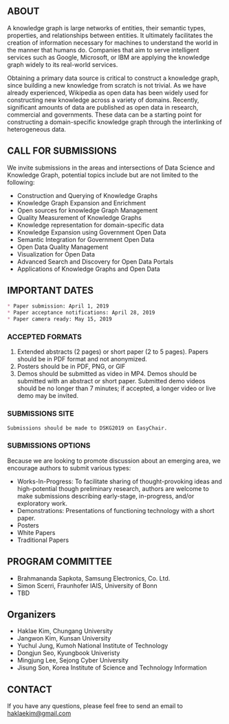 ## ABOUT

A knowledge graph is large networks of entities, their semantic types, properties, and relationships between entities. It ultimately facilitates the creation of information necessary for machines to understand the world in the manner that humans do. Companies that aim to serve intelligent services such as Google, Microsoft, or IBM are applying the knowledge graph widely to its real-world services. 

Obtaining a primary data source is critical to construct a knowledge graph, since building a new knowledge from scratch is not trivial. As we have already experienced, Wikipedia as open data has been widely used for constructing new knowledge across a variety of domains. Recently, significant amounts of data are published as open data in research, commercial and governments. These data can be a starting point for constructing a domain-specific knowledge graph through the interlinking of heterogeneous data. 

## CALL FOR SUBMISSIONS

We invite submissions in the areas and intersections of Data Science and Knowledge Graph, potential topics include but are not limited to the following:

*	Construction and Querying of Knowledge Graphs
*	Knowledge Graph Expansion and Enrichment
*	Open sources for knowledge Graph Management
*	Quality Measurement of Knowledge Graphs 
*	Knowledge representation for domain-specific data
*	Knowledge Expansion using Government Open Data
*	Semantic Integration for Government Open Data
*	Open Data Quality Management
*	Visualization for Open Data
*	Advanced Search and Discovery for Open Data Portals
*	Applications of Knowledge Graphs and Open Data

## IMPORTANT DATES

```markdown
* Paper submission: April 1, 2019
* Paper acceptance notifications: April 28, 2019
* Paper camera ready: May 15, 2019
```

### ACCEPTED FORMATS

1. Extended abstracts (2 pages) or short paper (2 to 5 pages). Papers should be in PDF format and not anonymized.
2. Posters should be in PDF, PNG, or GIF
3. Demos should be submitted as video in MP4. Demos should be submitted with an abstract or short paper. Submitted demo videos should be no longer than 7 minutes; if accepted, a longer video or live demo may be invited.

### SUBMISSIONS SITE

```markdown
Submissions should be made to DSKG2019 on EasyChair.
```

### SUBMISSIONS OPTIONS

Because we are looking to promote discussion about an emerging area, we encourage authors to submit various types:

* Works-In-Progress: To facilitate sharing of thought-provoking ideas and high-potential though preliminary research, authors are welcome to make submissions describing early-stage, in-progress, and/or exploratory work.
* Demonstrations: Presentations of functioning technology with a short paper.
* Posters
* White Papers
* Traditional Papers

## PROGRAM COMMITTEE

* Brahmananda Sapkota, Samsung Electronics, Co. Ltd.
* Simon Scerri, Fraunhofer IAIS, University of Bonn
* TBD

## Organizers

* Haklae Kim, Chungang University
* Jangwon Kim, Kunsan University
* Yuchul Jung, Kumoh National Institute of Technology
* Dongjun Seo, Kyungbook Univeristy
* Mingjung Lee, Sejong Cyber University
* Jisung Son, Korea Institute of Science and Technology Information

## CONTACT

If you have any questions, please feel free to send an email to [haklaekim@gmail.com](mailto:haklaekim@gmail.com)
